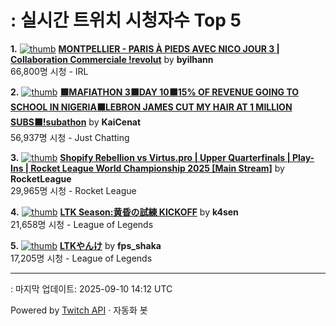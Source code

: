 # : 실시간 트위치 시청자수 Top 5

**1.** [![thumb](https://static-cdn.jtvnw.net/previews-ttv/live_user_byilhann-320x180.jpg)](https://twitch.tv/byilhann)
**[MONTPELLIER - PARIS À PIEDS AVEC NICO JOUR 3 | Collaboration Commerciale !revolut](https://twitch.tv/byilhann)** by **byilhann**<br>66,800명 시청  - IRL

**2.** [![thumb](https://static-cdn.jtvnw.net/previews-ttv/live_user_kaicenat-320x180.jpg)](https://twitch.tv/KaiCenat)
**[⬛MAFIATHON 3⬛DAY 10⬛15% OF REVENUE GOING TO SCHOOL IN NIGERIA⬛LEBRON JAMES CUT MY HAIR AT 1 MILLION SUBS⬛!subathon](https://twitch.tv/KaiCenat)** by **KaiCenat**<br>56,937명 시청  - Just Chatting

**3.** [![thumb](https://static-cdn.jtvnw.net/previews-ttv/live_user_rocketleague-320x180.jpg)](https://twitch.tv/RocketLeague)
**[Shopify Rebellion vs Virtus.pro | Upper Quarterfinals | Play-Ins | Rocket League World Championship 2025 [Main Stream]](https://twitch.tv/RocketLeague)** by **RocketLeague**<br>29,965명 시청  - Rocket League

**4.** [![thumb](https://static-cdn.jtvnw.net/previews-ttv/live_user_k4sen-320x180.jpg)](https://twitch.tv/k4sen)
**[LTK Season:黄昏の試練 KICKOFF](https://twitch.tv/k4sen)** by **k4sen**<br>21,658명 시청  - League of Legends

**5.** [![thumb](https://static-cdn.jtvnw.net/previews-ttv/live_user_fps_shaka-320x180.jpg)](https://twitch.tv/fps_shaka)
**[LTKやんけ](https://twitch.tv/fps_shaka)** by **fps_shaka**<br>17,205명 시청  - League of Legends


---
: 마지막 업데이트: 2025-09-10 14:12 UTC

Powered by [Twitch API](https://dev.twitch.tv/docs/api/reference) · 자동화 봇